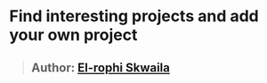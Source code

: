 # Find interesting projects and add your own project
>## Author: [El-rophi Skwaila](https://github.com/Elrophi/Awards)